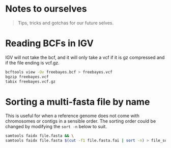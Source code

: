 
# Notes to ourselves

>  Tips, tricks and gotchas for our future selves.


# Reading BCFs in IGV

IGV will not take the bcf, and it will only take a vcf if it is gz compressed and if the file ending is vcf.gz.

```bash
bcftools view -Ov freebayes.bcf > freebayes.vcf
bgzip freebayes.vcf
tabix freebayes.vcf.gz
```


# Sorting a multi-fasta file by name

This is useful for when a reference genome does not come with chromosomes or contigs in a sensible order. The sorting order could be changed by modifying the `sort -n` below to suit.

```bash
samtools faidx file.fasta && \
samtools faidx file.fasta $(cut -f1 file.fasta.fai | sort -n) > file_sorted.fasta
```

